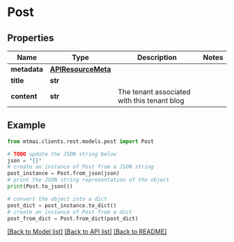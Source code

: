 # Post


## Properties

Name | Type | Description | Notes
------------ | ------------- | ------------- | -------------
**metadata** | [**APIResourceMeta**](APIResourceMeta.md) |  | 
**title** | **str** |  | 
**content** | **str** | The tenant associated with this tenant blog | 

## Example

```python
from mtmai.clients.rest.models.post import Post

# TODO update the JSON string below
json = "{}"
# create an instance of Post from a JSON string
post_instance = Post.from_json(json)
# print the JSON string representation of the object
print(Post.to_json())

# convert the object into a dict
post_dict = post_instance.to_dict()
# create an instance of Post from a dict
post_from_dict = Post.from_dict(post_dict)
```
[[Back to Model list]](../README.md#documentation-for-models) [[Back to API list]](../README.md#documentation-for-api-endpoints) [[Back to README]](../README.md)



